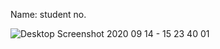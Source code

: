 Name:
student no. 



![Desktop Screenshot 2020 09 14 - 15 23 40 01](https://user-images.githubusercontent.com/71251797/93058330-d4e27580-f6a1-11ea-88e2-80313096df93.png)
